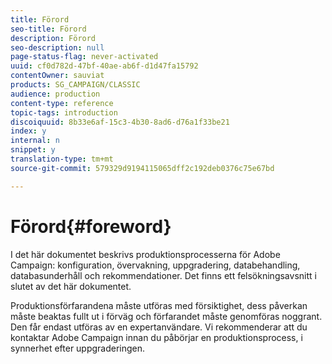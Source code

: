 ```yaml
---
title: Förord
seo-title: Förord
description: Förord
seo-description: null
page-status-flag: never-activated
uuid: cf0d782d-47bf-40ae-ab6f-d1d47fa15792
contentOwner: sauviat
products: SG_CAMPAIGN/CLASSIC
audience: production
content-type: reference
topic-tags: introduction
discoiquuid: 8b33e6af-15c3-4b30-8ad6-d76a1f33be21
index: y
internal: n
snippet: y
translation-type: tm+mt
source-git-commit: 579329d9194115065dff2c192deb0376c75e67bd

---
```



# Förord{#foreword}

I det här dokumentet beskrivs produktionsprocesserna för Adobe Campaign: konfiguration, övervakning, uppgradering, databehandling, databasunderhåll och rekommendationer. Det finns ett felsökningsavsnitt i slutet av det här dokumentet.

Produktionsförfarandena måste utföras med försiktighet, dess påverkan måste beaktas fullt ut i förväg och förfarandet måste genomföras noggrant. Den får endast utföras av en expertanvändare. Vi rekommenderar att du kontaktar Adobe Campaign innan du påbörjar en produktionsprocess, i synnerhet efter uppgraderingen.
